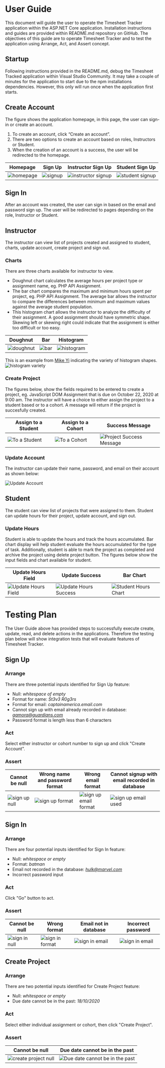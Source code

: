 ﻿# User Guide
This document will guide the user to operate the Timesheet Tracker application within the ASP.NET Core application. Installation instructions and guides are provided within README.md repository on GitHub. The objectives of this guide are to operate Timesheet Tracker and to test the application using Arrange, Act, and Assert concept.

## Startup
Following instructions provided in the README.md, debug the Timesheet Tracked application within Visual Studio Community. It may take a couple of minutes for the application to start due to the npm installations dependencies. However, this only will run once when the application first starts. 

## Create Account
The figure shows the application homepage, in this page, the user can sign-in or create an account. 
1. To create an account, click “Create an account”.
2. There are two options to create an account based on roles, Instructors or Student.
3. When the creation of an account is a success, the user will be redirected to the homepage. 

| Homepage  | Sign Up | Instructor Sign Up  | Student Sign Up |
| ------------- | ------------- | ------------- | ------------- |
| ![homepage](Screenshots/homepage.PNG) | ![signup](Screenshots/signup.PNG) | ![instructor signup](Screenshots/instructor_signup.PNG) | ![student signup](Screenshots/student_signup.PNG) |

## Sign In

After an account was created, the user can sign in based on the email and password sign up. The user will be redirected to pages depending on the role, Instructor or Student. 

## Instructor

The instructor can view list of projects created and assigned to student, charts, update account, create project and sign out. 

### Charts

There are three charts available for instructor to view.
- Doughnut chart calculates the average hours per project type or assignment name, eg. PHP API Assignment.
- The bar chart compares the maximum and minimum hours spent per project, eg. PHP API Assignment. The average bar allows the instructor to compare the differences between minimum and maximum values against the average student population. 
- This histogram chart allows the instructor to analyze the difficulty of their assignment. A good assignment should have symmetric shape. Skewing left or skewing right could indicate that the assignment is either too difficult or too easy. 

| Doughnut  | Bar | Histogram |
| ------------- | ------------- | ------------- |
| ![doughnut](Screenshots/doughnut_chart.PNG)  | ![bar](Screenshots/bar_chart.PNG)  | ![histogram](Screenshots/Histogram_Chart.PNG) |

This is an example from [Mike Yi](https://chartio.com/learn/charts/histogram-complete-guide/) indicating the variety of histogram shapes.
![histogram variety](Screenshots/histogram-variaties.png)

### Create Project

The figures below, show the fields required to be entered to create a project, eg. JavaScript DOM Assignment that is due on October 22, 2020 at 9:00 am. The instructor will have a choice to either assign the project to a student based or to a cohort. A message will return if the project is succesfully created. 

| Assign to a Student  | Assign to a Cohort | Success Message |
| ------------- | ------------- | ------------- |
| ![To a Student](Screenshots/create_project_individual.PNG)  | ![To a Cohort](Screenshots/create_project_cohort.PNG)  | ![Project Success Message](Screenshots/create_project_success.PNG) |

### Update Account

The instructor can update their name, password, and email on their account as shown below:

![Update Account](Screenshots/update_account.PNG)
 
## Student

The student can view list of projects that were assigned to them. Student can update hours for their project, update account, and sign out. 

### Update Hours

Student is able to update the hours and track the hours accumulated. Bar chart display will help student evaluate the hours accumulated for the type of task. Additionally, student is able to mark the project as completed and archive the project using delete project button. The figures below show the input fields and chart available for student.

| Update Hours Field  | Update Success | Bar Chart |
| ------------- | ------------- | ------------- |
| ![Update Hours Field](Screenshots/student_update_hours.PNG)  | ![Update Hours Success](Screenshots/updated_hours_success.PNG)  | ![Student Hours Chart](Screenshots/student_hours_chart.PNG) |

# Testing Plan

The User Guide above has provided steps to successfully execute create, update, read, and delete actions in the applications. Therefore the testing plan below will show integration tests that will evaluate features of Timesheet Tracker. 

## Sign Up

### Arrange
There are three potential inputs identified for Sign Up feature:
- Null: *whitespace of empty*
- Format for name: *St3v3 R0g3rs*
- Format for email: *captainamerica.email.com*
- Cannot sign up with email already recorded in database: *gamora@guardians.com*
- Password format is length less than 6 characters

### Act
Select either instructor or cohort number to sign up and click "Create Account".

### Assert

| Cannot be null | Wrong name and password format | Wrong email format | Cannot signup with email recorded in database |
| --- | --- | --- | --- |
| ![sign up null](TestingShots/SignUp/null.PNG) | ![sign up format](TestingShots/SignUp/regex_password_length.PNG) | ![sign up email format](TestingShots/SignUp/email_format.PNG) | ![sign up email used](TestingShots/SignUp/email_used.PNG) |


## Sign In

### Arrange
There are four potential inputs identified for Sign In feature:
- Null: *whitespace or empty*
- Format: *batman*
- Email not recorded in the database: *hulk@marvel.com*
- Incorrect password input

### Act
Click "Go" button to act. 

### Assert

| Cannot be null | Wrong format | Email not in database | Incorrect password |
| --- | --- | --- | --- |
| ![sign in null](TestingShots/SignIn/null.PNG) | ![sign in format](TestingShots/SignIn/format.PNG) | ![sign in email](TestingShots/SignIn/email_not_found.PNG) | ![sign in email](TestingShots/SignIn/password_not_match.PNG) |

## Create Project

### Arrange
There are two potential inputs identified for Create Project feature:
- Null: *whitespace or empty*
- Due date cannot be in the past: *18/10/2020*

### Act
Select either individual assignment or cohort, then click "Create Project".

### Assert

| Cannot be null | Due date cannot be in the past |
| --- | --- |
| ![create project null](TestingShots/CreateProject/null.PNG) | ![Due date cannot be in the past](TestingShots/CreateProject/date.PNG)
